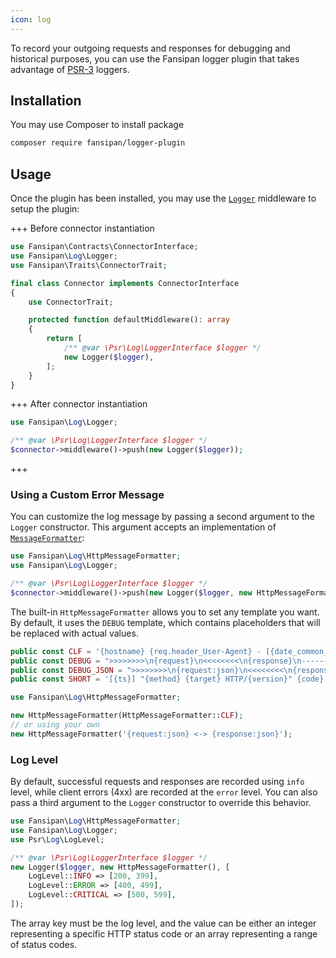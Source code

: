 ```yaml
---
icon: log
---
```


To record your outgoing requests and responses for debugging and historical purposes, you can use the Fansipan logger plugin that takes advantage of [PSR-3](https://www.php-fig.org/psr/psr-3) loggers.

## Installation

You may use Composer to install package

```bash
composer require fansipan/logger-plugin
```

## Usage

Once the plugin has been installed, you may use the [`Logger`](https://github.com/phanxipang/logger-plugin/blob/main/src/Logger.php) middleware to setup the plugin:

+++ Before connector instantiation
```php
use Fansipan\Contracts\ConnectorInterface;
use Fansipan\Log\Logger;
use Fansipan\Traits\ConnectorTrait;

final class Connector implements ConnectorInterface
{
    use ConnectorTrait;

    protected function defaultMiddleware(): array
    {
        return [
            /** @var \Psr\Log\LoggerInterface $logger */
            new Logger($logger),
        ];
    }
}
```
+++ After connector instantiation
```php
use Fansipan\Log\Logger;

/** @var \Psr\Log\LoggerInterface $logger */
$connector->middleware()->push(new Logger($logger));
```
+++

### Using a Custom Error Message

You can customize the log message by passing a second argument to the `Logger` constructor. This argument accepts an implementation of [`MessageFormatter`](https://github.com/phanxipang/logger-plugin/blob/main/src/MessageFormatter.php):

```php
use Fansipan\Log\HttpMessageFormatter;
use Fansipan\Log\Logger;

/** @var \Psr\Log\LoggerInterface $logger */
$connector->middleware()->push(new Logger($logger, new HttpMessageFormatter()));
```

The built-in `HttpMessageFormatter` allows you to set any template you want. By default, it uses the `DEBUG` template, which contains placeholders that will be replaced with actual values.

```php
public const CLF = '{hostname} {req.header_User-Agent} - [{date_common_log}] "{method} {target} HTTP/{version}" {code} {res.header_Content-Length}';
public const DEBUG = ">>>>>>>>\n{request}\n<<<<<<<<\n{response}\n--------\n{error}";
public const DEBUG_JSON = ">>>>>>>>\n{request:json}\n<<<<<<<<\n{response:json}\n--------\n{error}";
public const SHORT = '[{ts}] "{method} {target} HTTP/{version}" {code}';
```

```php
use Fansipan\Log\HttpMessageFormatter;

new HttpMessageFormatter(HttpMessageFormatter::CLF);
// or using your own
new HttpMessageFormatter('{request:json} <-> {response:json}');
```

### Log Level

By default, successful requests and responses are recorded using `info` level, while client errors (4xx) are recorded at the `error` level. You can also pass a third argument to the `Logger` constructor to override this behavior.

```php
use Fansipan\Log\HttpMessageFormatter;
use Fansipan\Log\Logger;
use Psr\Log\LogLevel;

/** @var \Psr\Log\LoggerInterface $logger */
new Logger($logger, new HttpMessageFormatter(), [
    LogLevel::INFO => [200, 399],
    LogLevel::ERROR => [400, 499],
    LogLevel::CRITICAL => [500, 599],
]);
```

The array key must be the log level, and the value can be either an integer representing a specific HTTP status code or an array representing a range of status codes.
